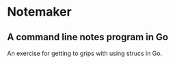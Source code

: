 # Notemaker
## A command line notes program in Go

An exercise for getting to grips with using strucs in Go.
